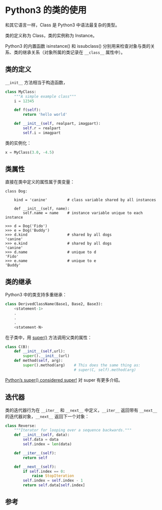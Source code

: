 <!-- toc -->
# Python3 的类的使用

和其它语言一样，Class 是 Python3 中语法最复杂的类型。

类的定义称为 Class，类的实例称为 Instance。

Python3 的内置函数 isinstance() 和 issubclass() 分别用来检查对象与类的关系、类的继承关系（对象所属的类记录在 `__class__` 属性中）。


## 类的定义

`__init__` 方法相当于构造函数，

```python
class MyClass:
    """A simple example class"""
    i = 12345

    def f(self):
        return 'hello world'

    def __init__(self, realpart, imagpart):
        self.r = realpart
        self.i = imagpart
```

类的实例化：

```python
x = MyClass(3.0, -4.5)
```

## 类属性

直接在类中定义的属性属于类变量：

```python3
class Dog:

    kind = 'canine'         # class variable shared by all instances

    def __init__(self, name):
        self.name = name    # instance variable unique to each instance

>>> d = Dog('Fido')
>>> e = Dog('Buddy')
>>> d.kind                  # shared by all dogs
'canine'
>>> e.kind                  # shared by all dogs
'canine'
>>> d.name                  # unique to d
'Fido'
>>> e.name                  # unique to e
'Buddy'
```

## 类的继承

Python3 中的类支持多重继承：

```python
class DerivedClassName(Base1, Base2, Base3):
    <statement-1>
    .
    .
    .
    <statement-N>
```

在子类中，用 [super()][1] 方法调用父类的属性：

```python
class C(B):
    def __init__(self,url):
        super().__init__(url)
    def method(self, arg):
        super().method(arg)    # This does the same thing as:
                               # super(C, self).method(arg)
```

[Python’s super() considered super!][2] 对 super 有更多介绍。

## 迭代器

类的迭代器行为在 `__iter__` 和 `__next__` 中定义，`__iter__` 返回带有 `__next__`
的迭代器对象，`__next__` 返回下一个对象：

```python
class Reverse:
    """Iterator for looping over a sequence backwards."""
    def __init__(self, data):
        self.data = data
        self.index = len(data)

    def __iter__(self):
        return self

    def __next__(self):
        if self.index == 0:
            raise StopIteration
        self.index = self.index - 1
        return self.data[self.index]
```

## 参考

[1]: https://docs.python.org/3/library/functions.html#super "super"
[2]: https://rhettinger.wordpress.com/2011/05/26/super-considered-super/ "Python’s super() considered super!"
